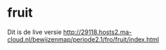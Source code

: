 # fruit
Dit is de live versie http://29118.hosts2.ma-cloud.nl/bewijzenmap/periode2.1/fro/fruit/index.html
